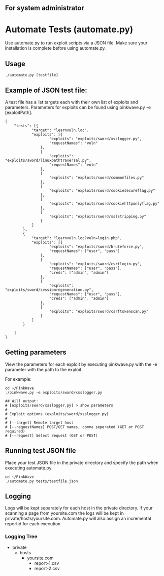 
<h2>For system administrator</h2>

<h1 align="">Automate Tests (automate.py)</h1>
  <p align="">
    Use automate.py to run exploit scripts via a JSON file. Make sure your installation is complete before using automate.py.

## Usage
```
./automate.py [testfile]
```

## Example of JSON test file:
A test file has a list targets each with their own list of exploits and parameters. Parameters for exploits can be found using pinkwave.py -e [exploitPath].

```
{
	"tests": [{
			"target": "learnvuln.loc",
			"exploits": [{
					"exploits": "exploits/sword/xsslogger.py",
					"requestNames": "vuln"
				},
				{
					"exploits": "exploits/sword/linuxpathtraversal.py",
					"requestNames": "vuln"
				},
				{
					"exploits": "exploits/sword/commonfiles.py"
				},
				{
					"exploits": "exploits/sword/cookiesecureflag.py"
				},
				{
					"exploits": "exploits/sword/cookiehttponlyflag.py"
				},
				{
					"exploits": "exploits/sword/sslstripping.py"
				}
			]
		},
		{
			"target": "learnvuln.loc?vuln=login.php",
			"exploits": [{
					"exploits": "exploits/sword/bruteforce.py",
					"requestNames": ["user", "pass"]
				},
				{
					"exploits": "exploits/sword/csrflogin.py",
					"requestNames": ["user", "pass"],
					"creds": ["admin", "admin"]
				},
				{
					"exploits": "exploits/sword/sessionregeneration.py",
					"requestNames": ["user", "pass"],
					"creds": ["admin", "admin"]
				},
				{
					"exploits": "exploits/sword/csrftokenscan.py"
				}
			]
		}

	]
}
```

## Getting parameters
View the parameters for each exploit by executing pinkwave.py with the -e parameter with the path to the exploit.

For example:
```
cd ~/PinkWave
./pinkwave.py -e exploits/sword/xsslogger.py

## Will output:
# [exploits/sword/xsslogger.py] > show parameters
#
# Exploit options (exploits/sword/xsslogger.py)
#
# [--target] Remote target host
# [--requestNames] POST/GET names, comma seperated (GET or POST required)
# [--request] Select request (GET or POST)
```

## Running test JSON file
Place your test JSON file in the private directory and specify the path when executing automate.py.

```
cd ~/PinkWave
./automate.py tests/testfile.json
```


## Logging
Logs will be kept separately for each host in the private directory. If your scanning a page from yoursite.com the logs will be kept in private/hosts/yoursite.com. Automate.py will also assign an incremental reportid for each execution.

### Logging Tree
 * private
   * hosts
      * yoursite.com
        * report-1.csv
        * report-2.csv

